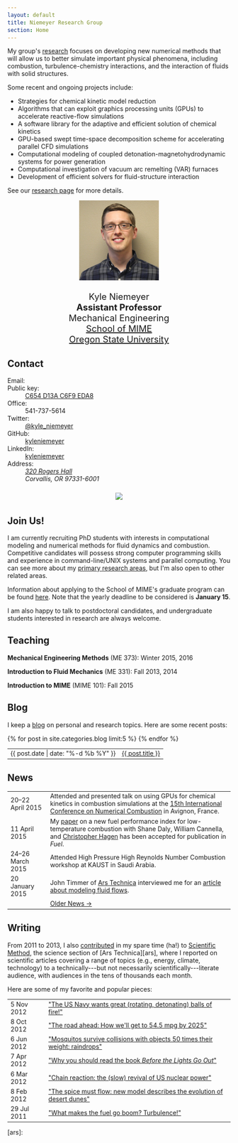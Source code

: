 ```yaml
---
layout: default
title: Niemeyer Research Group
section: Home
---
```


<div class="row">
<div class="col-md-6">

My group's [research](/research) focuses on developing new numerical methods that will allow us to better simulate important physical phenomena, including combustion, turbulence-chemistry interactions, and the interaction of fluids with solid structures.  

Some recent and ongoing projects include:

 * Strategies for chemical kinetic model reduction
 * Algorithms that can exploit graphics processing units (GPUs) to accelerate reactive-flow simulations
 * A software library for the adaptive and efficient solution of chemical kinetics
 * GPU-based swept time-space decomposition scheme for accelerating parallel CFD simulations
 * Computational modeling of coupled detonation-magnetohydrodynamic systems for power generation
 * Computational investigation of vacuum arc remelting (VAR) furnaces
 * Development of efficient solvers for fluid-structure interaction

See our [research page](/research) for more details.

</div> <!-- END col-md-6-->
<div class="col-md-4" style="font-size:20px; text-align:center;">

<img class='inset right img-circle' src='/assets/img/kyle-niemeyer-web.jpg' title='Kyle Niemeyer' alt='Photo of Kyle Niemeyer' width='180px' />  

Kyle Niemeyer  
**Assistant Professor**  
Mechanical Engineering  
[School of MIME](http://mime.oregonstate.edu)  
[Oregon State University](http://oregonstate.edu/)

</div> <!-- END col-md-4-->
</div> <!-- END row-->

## Contact

<div class="row" markdown="0">
<div class="col-md-6">
<dl class="dl-horizontal dl-horizontal-info">
<dt><i class="fa fa-envelope-o fa-fw"></i> Email:</dt>
<dd><script type="text/javascript" src="/assets/js/obfuscate-email.js"></script></dd>
<dt><i class="fa fa-key fa-fw"></i>  Public key:</dt>
<dd><a href="https://keybase.io/kyleniemeyer">C654 D13A C6F9 EDA8</a></dd>
<dt><i class="fa fa-phone fa-fw"></i> Office:</dt>
<dd>541-737-5614</dd>
<dt><i class="fa fa-twitter fa-fw"></i> Twitter:</dt>
<dd><a href="https://twitter.com/kyle_niemeyer">@kyle_niemeyer</a></dd>
<dt><i class="fa fa-github fa-fw"></i> GitHub:</dt>
<dd><a href="https://github.com/kyleniemeyer">kyleniemeyer</a></dd>
<dt><i class="fa fa-linkedin fa-fw"></i> LinkedIn:</dt>
<dd><a href="https://www.linkedin.com/in/kyleniemeyer">kyleniemeyer</a></dd>
<dt><i class="fa fa-building fa-fw"></i> Address:</dt>
<dd><address>
<a href="https://www.google.com/maps/place/OSU+School+of+Mechanical,+Industrial,+and+Manufacturing/@44.5675738,-123.277663,17z/data=!3m1!4b1!4m2!3m1!1s0x54c040bdc9746961:0x79d039cd19351b81">320 Rogers Hall</a><br/>
Corvallis, OR 97331-6001
</address></dd>
</dl>
</div> <!-- END col-md-6-->
<div class="col-md-4" style="font-size:20px; text-align:center;">

<a href="https://impactstory.org/KyleNiemeyer"><img src="https://impactstory.org/logo/small" width="200"/></a>

</div> <!-- END col-md-4-->
</div> <!-- END row-->

## Join Us!

I am currently recruiting PhD students with interests in computational modeling and numerical methods for fluid dynamics and combustion. Competitive candidates will possess strong computer programming skills and experience in command-line/UNIX systems and parallel computing. You can see more about my [primary research areas](/research), but I'm also open to other related areas.  

Information about applying to the School of MIME's graduate program can be found [here](http://mime.oregonstate.edu/school-mime-graduate-school-admissions-faq). Note that the yearly deadline to be considered is **January 15**.  

I am also happy to talk to postdoctoral candidates, and undergraduate students interested in research are always welcome.  

## Teaching

**Mechanical Engineering Methods** (ME 373): Winter 2015, 2016  

**Introduction to Fluid Mechanics** (ME 331): Fall 2013, 2014  

**Introduction to MIME** (MIME 101): Fall 2015  

## Blog

I keep a [blog](/blog/) on personal and research topics. Here are some recent posts:

<table class="table table-striped">
{% for post in site.categories.blog limit:5 %}
<tr><td>{{ post.date | date: "%-d %b %Y" }}</td>
<td><a href="{{ post.url }}">{{ post.title }}</a></td></tr>
{% endfor %}
</table>

## News

<table class="table table-striped">
<tr><td>20–22 April 2015</td>
<td>Attended and presented talk on using GPUs for chemical kinetics in combustion simulations at the <a href="http://www.nc15.ecp.fr/">15th International Conference on Numerical Combustion</a> in Avignon, France.
</td></tr>
<tr><td>11 April 2015</td>
<td>My <a href="http://dx.doi.org/10.1016/j.fuel.2015.04.010">paper</a> on a new fuel performance index for low-temperature combustion with Shane Daly, William Cannella, and <a href="http://mime.oregonstate.edu/people/hagen">Christopher Hagen</a> has been accepted for publication in <i>Fuel</i>.
</td></tr>
<tr><td>24–26 March 2015</td>
<td>Attended High Pressure High Reynolds Number Combustion workshop at KAUST in Saudi Arabia.
</td></tr>
<tr><td>20 January 2015</td>
<td>John Timmer of <a href="http://arstechnica.com/">Ars Technica</a> interviewed me for an <a href="http://arstechnica.com/science/2015/01/the-future-of-control-putting-virtual-wind-turbines-inside-real-ones/">article about modeling fluid flows</a>.
</td></tr>
<tr><td></td>
<td><a href="/research/news/">Older News →</a>
</td></tr>
</table>

## Writing

From 2011 to 2013, I also [contributed][kylears] in my spare time (ha!) to [Scientific Method](http://arstechnica.com/science/), the science section of [Ars Technica][ars], where I reported on scientific articles covering a range of topics (e.g., energy, climate, technology) to a technically---but not necessarily scientifically---literate audience, with audiences in the tens of thousands each month.

Here are some of my favorite and popular pieces:

<table class="table table-striped">
<tr><td>5 Nov 2012</td>
<td><a href="http://arstechnica.com/science/2012/11/the-us-navy-wants-great-rotating-detonating-balls-of-fire/">"The US Navy wants great (rotating, detonating) balls of fire!"</a></td></tr>
<tr><td>8 Oct 2012</td>
<td><a href="http://arstechnica.com/features/2012/10/the-road-ahead-how-well-get-to-54-5-mpg-by-2025/">"The road ahead: How we'll get to 54.5 mpg by 2025"</a></td></tr>
<tr><td>6 Jun 2012</td>
<td><a href="http://arstechnica.com/science/2012/06/mosquitos-survive-collisions-with-objects-50-times-their-weight-raindrops/">"Mosquitos survive collisions with objects 50 times their weight: raindrops"</a></td></tr>
<tr><td>7 Apr 2012</td>
<td><a href="http://arstechnica.com/science/2012/04/why-you-should-read-the-book-before-the-lights-go-out/">"Why you should read the book <i>Before the Lights Go Out</i>"</a></td></tr>
<tr><td>6 Mar 2012</td>
<td><a href="http://arstechnica.com/science/2012/03/chain-reaction-the-slow-revival-of-us-nuclear-power/">"Chain reaction: the (slow) revival of US nuclear power"</a></td></tr>
<tr><td>8 Feb 2012</td>
<td><a href="http://arstechnica.com/science/2012/02/the-spice-must-flow-describing-the-evolution-of-desert-dunes/">"The spice must flow: new model describes the evolution of desert dunes"</a></td></tr>
<tr><td>29 Jul 2011</td>
<td><a href="http://arstechnica.com/science/2011/07/what-makes-the-fuel-go-boom-turbulence/">"What makes the fuel go boom? Turbulence!"</a></td></tr>
</table>

[kylears]: http://arstechnica.com/author/kyle-niemeyer/
[ars]:
